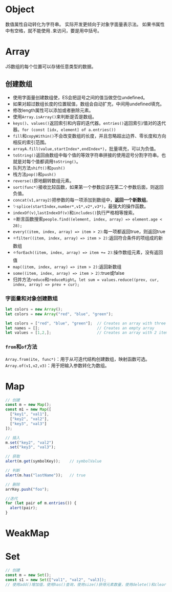 # Object
数值属性自动转化为字符串。
实际开发更倾向于对象字面量表示法。
如果书属性中有空格，就不能使用`.`来访问，要是用中括号。
# Array
JS数组的每个位置可以存储任意类型的数据。
## 创建数组
- 使用字面量创建数组使，ES会把逗号之间的值当做空位undefined。
- 如果对超过数组长度的位置赋值，数组会自动扩充，中间用undefined填充。
- 修改length属性可以添加或者删除元素。
- 使用`Array.isArray()`来判断是否是数组。
- `keys()`、`values()`返回索引和内容的迭代器。`entries()`返回索引/值对的迭代器。`for (const [idx, element] of a.entries())`
- `fill`和`copyWithin()`不会改变数组的长度，并且忽略超出边界、零长度和方向相反的索引范围。
- `arrayA.fill(value,startIndex*,endIndex*)`，批量填充，可以为负值。
- `toString()`返回由数组中每个值的等效字符串拼接的使用逗号分割字符串。也就是对每个值都调用`toString()`。
- 队列方法`shift()`和`push()`
- 栈方法`pop()`和`push()`
- `reverse()`原地翻转数组元素。
- `sort(func*)`接收比较函数，如果第一个参数应该在第二个参数后面，则返回负值。
- `concat(v1,array2)`把参数的每一项添加到数组中，**返回一个新数组**。
- ✨`splice(startIndex,number*,v1*,v2*,v3*)`，最强大的操作函数。
- `indexOf(v)`,`lastIndexOf(v)`和`includes()`执行严格相等搜索。
- ⭐断言函数搜索`people.find((element, index, array) => element.age < 28);`
- `every((item, index, array) => item > 2)`:每一项都返回true，则返回true
- ⭐`filter((item, index, array) => item > 2)`:返回符合条件的项组成的新数组
- ⭐`forEach((item, index, array) => item += 2)`:操作数组元素，没有返回值
- `map((item, index, array) => item > 2)`:返回新数组
- `some((item, index, array) => item > 2)`:true或false
- 归并方法`reduce`和`reduceRight`。`let sum = values.reduce((prev, cur, index, array) => prev + cur);`
### 字面量和对象创建数组
```js
let colors = new Array();
let colors = new Array("red", "blue", "green");

let colors = ["red", "blue", "green"];  // Creates an array with three strings
let names = [];                         // Creates an empty array
let values = [1,2,];                    // Creates an array with 2 items
```
### `from`和`of`方法
`Array.from(ite, func*)`：用于从可迭代结构创建数组，映射函数可选。
`Array.of(v1,v2,v3)`：用于把输入参数转化为数组。
# Map
```js
// 创建
const m = new Map();
const m1 = new Map([
  ["key1", "val1"],
  ["key2", "val2"],
  ["key3", "val3"]
]);

// 插入
m.set("key2", "val2")
 .set("key3", "val3");

// 获取
alert(m.get(symbolKey));    // symbolValue

// 判断
alert(m.has("lastName"));   // true 

// 删除
arrKey.push("foo");

//迭代
for (let pair of m.entries()) {
  alert(pair);
}
```
# WeakMap
# Set
```js
// 创建
const m = new Set();
const s1 = new Set(["val1", "val2", "val3]);
// 使用add()增加值，使用has()查询，使用size()获得元素数量，使用delete()和clear()
```
